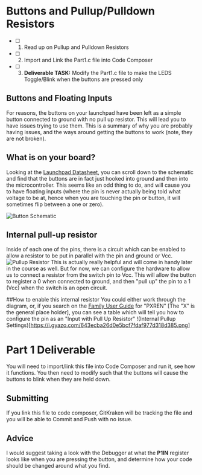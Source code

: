 # Buttons and Pullup/Pulldown Resistors
- [ ] 1. Read up on Pullup and Pulldown Resistors
- [ ] 2. Import and Link the Part1.c file into Code Composer
- [ ] 3. **Deliverable TASK:** Modify the Part1.c file to make the LEDS Toggle/Blink when the buttons are pressed only

## Buttons and Floating Inputs
For reasons, the buttons on your launchpad have been left as a simple button connected to ground with no pull up resistor. This will lead you to have issues trying to use them. This is a summary of why you are probably having issues, and the ways around getting the buttons to work (note, they are not broken).

## What is on your board?
Looking at the [Launchpad Datasheet](https://www.ti.com/lit/ug/slau680/slau680.pdf?ts=1674790902969&ref_url=https%253A%252F%252Fwww.google.com%252F), you can scroll down to the schematic and find that the buttons are in fact just hooked into ground and then into the microcontroller. This seems like an odd thing to do, and will cause you to have floating inputs (where the pin is never actually being told what voltage to be at, hence when you are touching the pin or button, it will sometimes flip between a one or zero).

![Button Schematic](https://i.gyazo.com/678b2b3c1788134372efa4530e1a1f13.png)

## Internal pull-up resistor
Inside of each one of the pins, there is a circuit which can be enabled to allow a resistor to be put in parallel with the pin and ground or Vcc.
![Pullup Resistor](https://i.gyazo.com/dccdf72d0c59fb83d662d86280db6f5e.png)
This is actually really helpful and will come in handy later in the course as well. But for now, we can configure the hardware to allow us to connect a resistor from the switch pin to Vcc. This will allow the button to register a 0 when connected to ground, and then "pull up" the pin to a 1 (Vcc) when the switch is an open circuit.

##How to enable this internal resistor
You could either work through the diagram, or, if you search on the [Family User Guide](https://www.ti.com/lit/ug/slau445i/slau445i.pdf?ts=1674790523141&ref_url=https%253A%252F%252Fwww.ti.com%252Fproduct%252FMSP430FR2355) for "PXREN" [The "X" is the general place holder], you can see a table which will tell you how to configure the pin as an "Input with Pull Up Resistor"
!(Internal Pullup Settings)[https://i.gyazo.com/643ecba26d0e5bcf7fdaf977d318d385.png]

# Part 1 Deliverable
You will need to import/link this file into Code Composer and run it, see how it functions. You then need to modify such that the buttons will cause the buttons to blink when they are held down.
## Submitting
If you link this file to code composer, GitKraken will be tracking the file and you will be able to Commit and Push with no issue.
## Advice
I would suggest taking a look with the Debugger at what the **P1IN** register looks like when you are pressing the button, and determine how your code should be changed around what you find.
